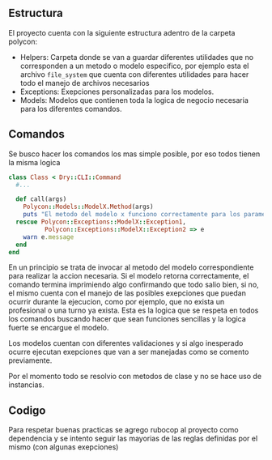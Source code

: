 ## Estructura

El proyecto cuenta con la siguiente estructura adentro de la carpeta polycon:

- Helpers: Carpeta donde se van a guardar diferentes utilidades que no corresponden a un metodo o modelo especifico, por ejemplo esta el archivo `file_system` que cuenta con diferentes utilidades para hacer todo el manejo de archivos necesarios
- Exceptions: Exepciones personalizadas para los modelos.
- Models: Modelos que contienen toda la logica de negocio necesaria para los diferentes comandos.

## Comandos

Se busco hacer los comandos los mas simple posible, por eso todos tienen la misma logica

```ruby
class Class < Dry::CLI::Command
  #...

  def call(args)
    Polycon::Models::ModelX.Method(args)
    puts "El metodo del modelo x funciono correctamente para los parametros #{args}"
  rescue Polycon::Exceptions::ModelX::Exception1,
          Polycon::Exceptions::ModelX::Exception2 => e
    warn e.message
  end
end
```

En un principio se trata de invocar al metodo del modelo correspondiente para realizar la accion necesaria. Si el modelo retorna correctamente, el comando termina imprimiendo algo confirmando que todo salio bien, si no, el mismo cuenta con el manejo de las posibles exepciones que puedan ocurrir durante la ejecucion, como por ejemplo, que no exista un profesional o una turno ya exista. Esta es la logica que se respeta en todos los comandos buscando hacer que sean funciones sencillas y la logica fuerte se encargue el modelo.

Los modelos cuentan con diferentes validaciones y si algo inesperado ocurre ejecutan exepciones que van a ser manejadas como se comento previamente.

Por el momento todo se resolvio con metodos de clase y no se hace uso de instancias.

## Codigo

Para respetar buenas practicas se agrego rubocop al proyecto como dependencia y se intento seguir las mayorias de las reglas definidas por el mismo (con algunas exepciones)
